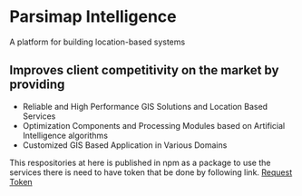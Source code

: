 # Parsimap Intelligence
A platform for building location-based systems

## Improves client competitivity on the market by providing
* Reliable and High Performance GIS Solutions and Location Based Services
* Optimization Components and Processing Modules based on Artificial Intelligence algorithms
* Customized GIS Based Application in Various Domains

This respositories at here is published in npm as a package to use the services there is need to have token that be done by following link.
[Request Token](https://accounts.parsimap.ir/request-token)
